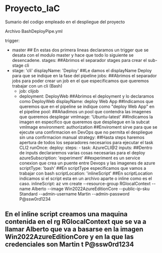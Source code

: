 # Proyecto_IaC
Sumario del codigo empleado en el despliegue del proyecto

Archivo BashDeployPipe.yml

trigger:
- master ## En estas dos primera lineas declaramos un trigger que se desata con el modulo master y hace que todo lo siguiente se desencadene.
stages:  ##Abrimos el separador stages para crear el sub-stage cli 
- stage: 'cli'
  displayName: 'Deploy' ##Le damos el displayName Deploy para que se indique en la fase del pipeline
  jobs: ##Abrimos el separador jobs para poder crear un job en el que especificamos que queremos trabajar con un cli (Bash)
  - job: clijob
  - deployment: DeployWeb ##Abrimos el deployment y lo declaramos como DeployWeb
    displayName: deploy Web App  ##Indicamos que queremos que en el pipeline se indique como "deploy Web App" en el pipeline
    pool: ##Añadimos un pool que contendra las imagenes que queremos desplegar 
      vmImage: 'Ubuntu-latest' ##Indicamos la imagen en especifico que queremos que despliegue en la subcat vmImage
    environment: authorization ##Enviroment sirve para que se ejecute una confirmacion en DevOps que no permita el despliegue sin una confirmacion manual
    strategy: ##Hasta steps haremos apertura de todos los separadores necesarios para ejecutar el task CLI2
      runOnce:
        deploy:
          steps:
          - task: AzureCLI@2
            inputs: ##Dentro de inputs declararemos varias cosas necesarias para el deploy
             azureSubscription: 'experiment' ##experiment es un service conexion que crea un puente entre Devops y las imagenes de azure
             scriptType: 'bash' ##En scriptType especificamos que vamos a trabajar con bash
             scriptLocation: 'inlineScript' ##En scriptLocation indicamos si el script esta en un archivo aparte o inline como es el caso.
             inlineScript: az vm create --resource-group RGlocalContext --name Alberto --image Win2022AzureEditionCore --public-ip-sku Standard --admin-username Martin --admin-password P@ssw0rd1234
## En el inline script creamos una maquina contenida en el rg RGlocalContext que se va a llamar Alberto que va a basarse en la imagen Win2022AzureEditionCore y en la que las credenciales son Martin t P@ssw0rd1234
